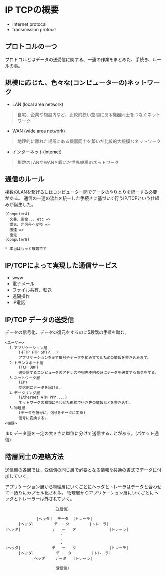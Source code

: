 # IP TCPの概要
- internet protocal
- transmission protocol

## プロトコルの一つ
プロトコルとはデータの送受信に関する、一連の作業をまとめた、手続き、ルールの事。

## 規模に応じた、色々な(コンピューターの)ネットワーク
- LAN (local area network)
> 自宅、企業や施設内など、比較的狭い空間にある機器同士をつなぐネットワーク
- WAN (wide area network)
>地理的に離れた場所にある機器同士を繋いだ比較的大規模なネットワーク
- インターネット(internet)
>複数のLANやWANを繋いだ世界規模のネットワーク

## 通信のルール
複数のLANを繋げるにはコンピューター間でデータのやりとりを統一する必要がある。
通信の一連の流れを統一した手続きに基づいて行うIP/TCPという仕組みが誕生した。

```
(ComputerA)
  文書、画像... etc =>
  電気、光信号へ変換 =>
  伝達 =>
  復元
(ComputerB)

* 本当はもっと複雑です
```

## IP/TCPによって実現した通信サービス
- www
- 電子メール
- ファイル共有、転送
- 遠隔操作
- IP電話

## IP/TCP データの送受信
データの信号化、データの復元をするのに5段階の手順を踏む。

```
<ユーザー>
  1.アプリケーション層
      (HTTP FTP SMTP...)
      アプリケーションを示す番号やデータを組み立てルための情報を書き込みます。
  2.トランスポート層
      (TCP UDP)
      送受信するコンピュータのアドレスや宛先不明の時にデータを破棄する命令をする。
  3.ネットワーク層
      (IP)
      受信側にデータを届ける。
  4.データリング層
      (Ethernet ATM PPP ...)
      ネットワークの種類に合わせた形式で行き先の情報などを書き込む。
  5.物理層
      (データを信号に、信号をデータに変換)
      信号に変換する。
<機器>
```

またデータ量を一定の大きさに単位に分けて送信することがある。(パケット通信)

## 階層同士の連絡方法
送信側の各層では、受信側の同じ層で必要となる情報を共通の書式でデータに付加していく。

アプリケーション層から物理層にいくごとにヘッダとトレーラはデータと合わせて一括りにカプセル化される。
物理層からアプリケーション層にいくごとにヘッダとトレーラーは外されていく。
```
                      (送信側）

              |ヘッダ｜  データ  |トレーラ|
      |ヘッダ|         デ ー タ         |トレーラ|
|ヘッダ|              デ   ー   タ               |トレーラ|
                         .
                         .
                         .
|ヘッダ|              デ   ー   タ               |トレーラ|
      |ヘッダ|          デ ー タ         |トレーラ|
            |ヘッダ｜   データ   |トレーラ|

                      (受信側)
```
